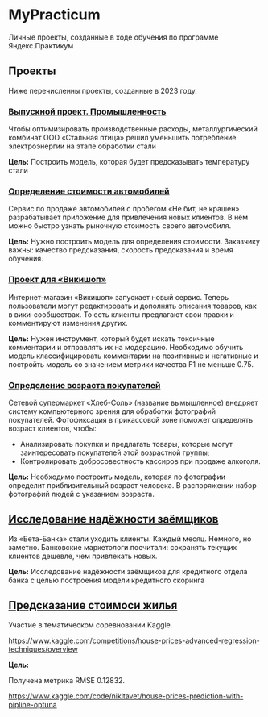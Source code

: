 # MyPracticum
Личные проекты, созданные в ходе обучения по программе Яндекс.Практикум

## Проекты
Ниже перечисленны проекты, созданные в 2023 году.

### [Выпускной проект. Промышленность](https://github.com/Sar-Veter/MyPracticum/tree/84a1e5a9f991292f82fcc3c356d1c7d720b9ec03/1-final-project)
Чтобы оптимизировать производственные расходы, металлургический комбинат ООО «Стальная птица» решил уменьшить потребление электроэнергии на этапе обработки стали

**Цель:**
Построить модель, которая будет предсказывать температуру стали

### [Определение стоимости автомобилей](https://github.com/Sar-Veter/MyPracticum/tree/4ccd02339b92791976e764c6358288108b889364/2-cars-price-prediction)
Сервис по продаже автомобилей с пробегом «Не бит, не крашен» разрабатывает приложение для привлечения новых клиентов. В нём можно быстро узнать рыночную стоимость своего автомобиля.

**Цель:**
Нужно построить модель для определения стоимости. Заказчику важны: качество предсказания, скорость предсказания и время обучения.

### [Проект для «Викишоп»](https://github.com/Sar-Veter/MyPracticum/tree/5331280189e9844a70cd3a57161c87a1b51eb849/3-toxic-comments)
Интернет-магазин «Викишоп» запускает новый сервис. Теперь пользователи могут редактировать и дополнять описания товаров, как в вики-сообществах. То есть клиенты предлагают свои правки и комментируют изменения других.

**Цель:**
Нужен инструмент, который будет искать токсичные комментарии и отправлять их на модерацию. Необходимо обучить модель классифицировать комментарии на позитивные и негативные и постройть модель со значением метрики качества F1 не меньше 0.75.

### [Определение возраста покупателей](https://github.com/Sar-Veter/MyPracticum/tree/4fac425e2358b1b961a775e441703c260ba32066/4-age-prediction-photos)
Сетевой супермаркет «Хлеб-Соль» (название вымышленное) внедряет систему компьютерного зрения для обработки фотографий покупателей. Фотофиксация в прикассовой зоне поможет определять возраст клиентов, чтобы:

- Анализировать покупки и предлагать товары, которые могут заинтересовать покупателей этой возрастной группы;
- Контролировать добросовестность кассиров при продаже алкоголя.

**Цель:**
Необходимо построить модель, которая по фотографии определит приблизительный возраст человека. В распоряжении набор фотографий людей с указанием возраста.

## [Исследование надёжности заёмщиков](https://github.com/Sar-Veter/MyPracticum/tree/32018dfebaa88e8461fc71417b4398b79dc436ea/5-bank-scoring)
Из «Бета-Банка» стали уходить клиенты. Каждый месяц. Немного, но заметно. Банковские маркетологи посчитали: сохранять текущих клиентов дешевле, чем привлекать новых.

**Цель:**
Исследование надёжности заёмщиков для кредитного отдела банка с целью построения модели кредитного скоринга

## [Предсказание стоимоси жилья](https://github.com/Sar-Veter/MyPracticum/tree/c98a77879fd4e4208785abb1645346a6a198eaa6/6-house-price-prediction)
Участие в тематическом соревновании Kaggle.

https://www.kaggle.com/competitions/house-prices-advanced-regression-techniques/overview

**Цель:**

Получена метрика RMSE 0.12832.

https://www.kaggle.com/code/nikitavet/house-prices-prediction-with-pipline-optuna
